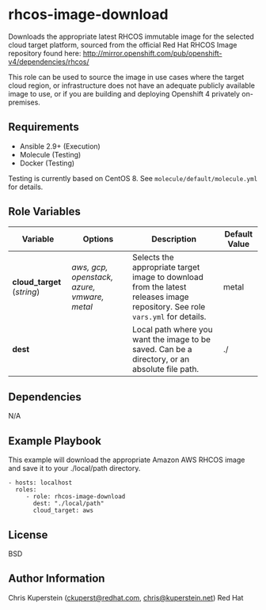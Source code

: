 rhcos-image-download
=========

Downloads the appropriate latest RHCOS immutable image for the selected cloud target platform, sourced from the official Red Hat RHCOS Image repository found here: http://mirror.openshift.com/pub/openshift-v4/dependencies/rhcos/

This role can be used to source the image in use cases where the target cloud region, or infrastructure does not have an adequate publicly available image to use, or if you are building and deploying Openshift 4 privately on-premises. 

Requirements
------------

* Ansible 2.9+ (Execution)
* Molecule (Testing)
* Docker (Testing)

Testing is currently based on CentOS 8. See `molecule/default/molecule.yml` for details.

Role Variables
--------------


| Variable | Options | Description | Default Value |
|--|--|--|--|
| **cloud_target** (*string*) | *aws, gcp, openstack, azure, vmware, metal* | Selects the appropriate target image to download from the latest releases image repository. See role `vars.yml` for details. | metal |
| **dest** |  | Local path where you want the image to be saved. Can be a directory, or an absolute file path. | ./ |


Dependencies
------------

N/A

Example Playbook
----------------

This example will download the appropriate Amazon AWS RHCOS image and save it to your ./local/path directory.

    - hosts: localhost
      roles:
         - role: rhcos-image-download
           dest: "./local/path"
           cloud_target: aws

License
-------

BSD

Author Information
------------------

Chris Kuperstein (ckuperst@redhat.com, chris@kuperstein.net) Red Hat

